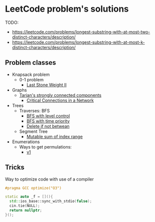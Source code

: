 # LeetCode problem's solutions

TODO:

- <https://leetcode.com/problems/longest-substring-with-at-most-two-distinct-characters/description/>
- <https://leetcode.com/problems/longest-substring-with-at-most-k-distinct-characters/description/>

## Problem classes

- Knapsack problem
  - 0-1 problem
    - [Last Stone Weight II](<2 medium/1049. Last Stone Weight II.cpp>)
- Graphs
  - [Tarjan's strongly connected components](<../algoritms/graphs/misc/Tarjan's connections.md>)
    - [Critical Connections in a Network](<solutions/graphs - connections/1192. Critical Connections in a Network.cpp>)
- Trees
  - Traverses: BFS
    - [BFS with level control](<solutions/graphs - trees - BFS & DFS/662. Maximum Width of Binary Tree.cpp>)
    - [BFS with time priority](<solutions/graphs - trees - BFS & DFS/743. Network Delay Time.cpp>)
    - [Delete if not betwean](<solutions/graphs - trees - BFS & DFS/669. Trim a Binary Search Tree.cpp>)
  - Segment Tree
    - [Mutable sum of index range](<solutions/graphs - trees - Index trees/307. Range Sum Query - Mutable.cpp>)
- Enumerations
  - Ways to get permulations:
    - [v1](<solutions/math - enumerations/949. Largest Time for Given Digits.cpp>)

## Tricks

Way to optimize code with use of a compiler

```cpp
#pragma GCC optimize("O3")

static auto _f = [](){
  std::ios_base::sync_with_stdio(false);
  cin.tie(NULL);
  return nullptr;
}();
```
